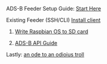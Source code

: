 ADS-B Feeder Setup Guide: 
<a href="https://github.com/adsb-related-code/how-to-setup-community-adsb-feeder/wiki/Guide:-How-to-setup-a-community-ADSB-Feeder-Receiver">Start Here</a>

Existing Feeder (SSH/CLI)
<a href="https://github.com/adsbfi/adsb-fi-scripts">Install client<a/>


1. <a href="https://github.com/adsb-related-code/how-to-setup-community-adsb-feeder/wiki/How-to-write-Raspbian-OS-to-SD-card-using-Imager">Write Raspbian OS to SD card</a>

2. <a href="https://github.com/adsb-related-code/how-to-setup-community-adsb-feeder/wiki/ADSB-Data-API-Usage-Guide">ADS-B API Guide</a>

Lastly: <a href="https://github.com/adsb-related-code/how-to-setup-community-adsb-feeder/wiki/Ode-to-derpy-kat-troll">an ode to an odioius troll</a>
